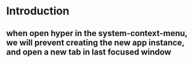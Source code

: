 # Introduction

## when open hyper in the system-context-menu, we will prevent creating the new app instance, and open a new tab in last focused window
